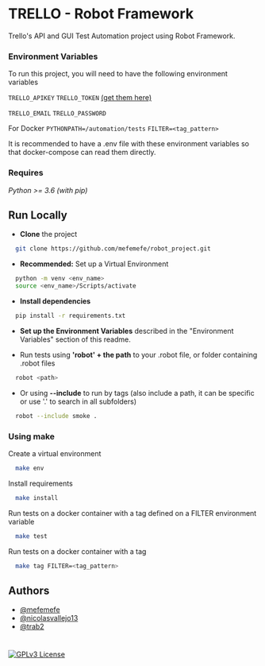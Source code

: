 
# TRELLO - Robot Framework

Trello's API and GUI Test Automation project using Robot Framework.


### Environment Variables

To run this project, you will need to have the following environment variables

`TRELLO_APIKEY`
`TRELLO_TOKEN`
[(get them here)](https://trello.com/app-key)

`TRELLO_EMAIL`
`TRELLO_PASSWORD`

For Docker
`PYTHONPATH=/automation/tests`
`FILTER=<tag_pattern>`

It is recommended to have a .env file with these environment variables so that docker-compose can read them directly.


### Requires

*Python >= 3.6   (with pip)*
## Run Locally

- **Clone** the project

```bash
  git clone https://github.com/mefemefe/robot_project.git
```

- **Recommended:** Set up a Virtual Environment

```bash
  python -m venv <env_name>
  source <env_name>/Scripts/activate 
```

- **Install dependencies**

```bash
  pip install -r requirements.txt
```

- **Set up the Environment Variables** described in the "Environment Variables"  section of this readme.

- Run tests using **'robot' + the path** to your .robot file, or folder containing .robot files

```bash
  robot <path>
```
- Or using **--include** to run by tags (also include a path, it can be specific or use '.' to search in all subfolders)

```bash
  robot --include smoke .
```

### Using make
Create a virtual environment
```bash
  make env
```
Install requirements
```bash
  make install
```
Run tests on a docker container with a tag defined on a FILTER environment variable
```bash
  make test
```
Run tests on a docker container with a tag
```bash
  make tag FILTER=<tag_pattern>
```
## Authors

- [@mefemefe](https://github.com/mefemefe)
- [@nicolasvallejo13](https://github.com/nicolasvallejo13)
- [@trab2](https://github.com/trab2)


#

[![GPLv3 License](https://img.shields.io/badge/License-GPL%20v3-yellow.svg)](https://opensource.org/licenses/)
